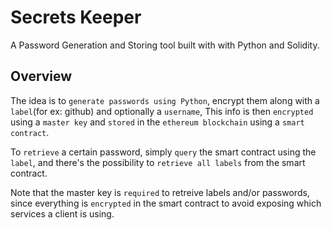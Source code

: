 # Secrets Keeper

A Password Generation and Storing tool built with with Python and Solidity.

## Overview

The idea is to `generate passwords using Python`, encrypt them along with a `label`(for ex: github) and optionally a `username`, This info is then `encrypted` using a `master key` and `stored` in the `ethereum blockchain` using a `smart contract`.

To `retrieve` a certain password, simply `query` the smart contract using the `label`, and there's the possibility to `retrieve all labels` from the smart contract.

Note that the master key is `required` to retreive labels and/or passwords, since everything is `encrypted` in the smart contract to avoid exposing which services a client is using.